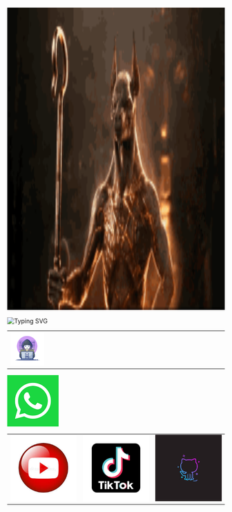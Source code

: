 <p align="center"><img style="width: 900px; margin: 0 auto; height: 700px;" src="image1.gif"></p>
<img src="http://readme-typing-svg.herokuapp.com?font=Delicious+Handrawn&pause=1000&color=red&width=300&lines=Loading...............;Hola+👋👋;soy+asistente+de+Andi;que+opinas+de+tu+experiencia+x+aqui;comentanos+aqui+en+nuestras+redes+sociales+👇👇👇;no+te+pierdas+de+nuestros+nuevos+contenidos😁;aunque+no+subo+mucho+contenido+jeje;visitanos+en+WhatsApp+para+socializar😉" alt="Typing SVG" />
<table width="80%" align="center"><tr><td width="25%"><img width="70%" src="image1.webp"></td><td colspan="3" width="75%"></td></tr></table>
			<table width="80%" align="center>
				<tr>
					<td align="center" width="25%"><img class="style4" src="image1.png"></td>
					<td align="center" width="25%"><img class="style4" src="image2.jfif"></td>
					<td align="center" width="25%"><img class="style4" src="image3.png"></td>
					<td align="center" width="25%"><img class="style4" src="image4.jfif"></td>
				</tr>
			</table>
		</div>
		<br>
	</div>
